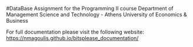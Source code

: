 #DataBase
Assignment for the Programming II course 
Department of Management Science and Technology - Athens University of Economics & Business

For full documentation please visit the following website: https://nmagoulis.github.io/bitsplease_documentation/
